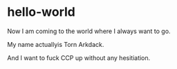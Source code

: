 # hello-world

Now I am coming to the world where I always want to go.

My name actuallyis Torn Arkdack. 

And I want to fuck CCP up without any hesitiation.
